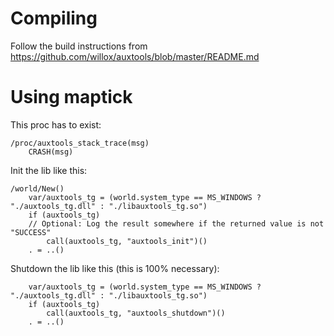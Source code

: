 # Compiling
Follow the build instructions from https://github.com/willox/auxtools/blob/master/README.md

# Using maptick
This proc has to exist:
```dm
/proc/auxtools_stack_trace(msg)
	CRASH(msg)
```

Init the lib like this:
```dm
/world/New()
	var/auxtools_tg = (world.system_type == MS_WINDOWS ? "./auxtools_tg.dll" : "./libauxtools_tg.so")
	if (auxtools_tg)
	// Optional: Log the result somewhere if the returned value is not "SUCCESS"
		call(auxtools_tg, "auxtools_init")()
	. = ..()
```

Shutdown the lib like this (this is 100% necessary):
```dm
	var/auxtools_tg = (world.system_type == MS_WINDOWS ? "./auxtools_tg.dll" : "./libauxtools_tg.so")
	if (auxtools_tg)
		call(auxtools_tg, "auxtools_shutdown")()
	. = ..()
```
